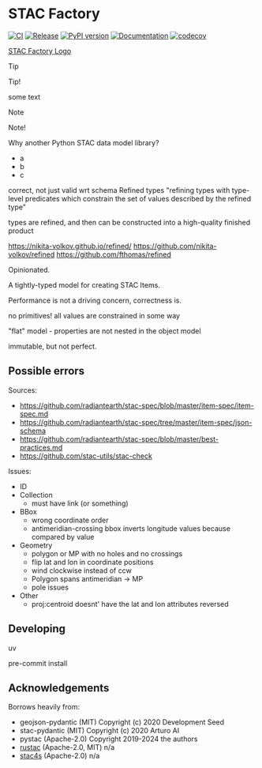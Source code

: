 # STAC Factory

[![CI](https://github.com/philvarner/stac-factory/actions/workflows/ci.yml/badge.svg)](https://github.com/philvarner/stac-factory/actions/workflows/continuous-integration.yml)
[![Release](https://github.com/philvarner/stac-factory/actions/workflows/release.yml/badge.svg)](https://github.com/philvarner/stac-factory/actions/workflows/release.yml)
[![PyPI version](https://badge.fury.io/py/stac-factory.svg)](https://badge.fury.io/py/stac-factory)
[![Documentation](https://readthedocs.org/projects/stac-factory/badge/?version=stable)](https://stac-factory.readthedocs.io)
[![codecov](https://codecov.io/gh/philvarner/stac-factory/branch/main/graph/badge.svg)](https://codecov.io/gh/philvarner/stac-factory)

[STAC Factory Logo](./stac-factory-logo.jpg)

> [!TIP]
> Tip!

some text

> [!NOTE]
> Note!

Why another Python STAC data model library?

- a
- b
- c

correct, not just valid wrt schema
Refined types "refining types with type-level predicates which constrain
the set of values described by the refined type"

types are refined, and then can be constructed into a high-quality finished
product

<https://nikita-volkov.github.io/refined/>
<https://github.com/nikita-volkov/refined>
<https://github.com/fthomas/refined>

Opinionated.

A tightly-typed model for creating STAC Items.

Performance is not a driving concern, correctness is.

no primitives! all values are constrained in some way

"flat" model - properties are not nested in the object model

immutable, but not perfect.

## Possible errors

Sources:

- <https://github.com/radiantearth/stac-spec/blob/master/item-spec/item-spec.md>
- <https://github.com/radiantearth/stac-spec/tree/master/item-spec/json-schema>
- <https://github.com/radiantearth/stac-spec/blob/master/best-practices.md>
- <https://github.com/stac-utils/stac-check>

Issues:

- ID
- Collection
  - must have link (or something)
- BBox
  - wrong coordinate order
  - antimeridian-crossing bbox inverts longitude values because compared by value
- Geometry
  - polygon or MP with no holes and no crossings
  - flip lat and lon in coordinate positions
  - wind clockwise instead of ccw
  - Polygon spans antimeridian -> MP
  - pole issues
- Other
  - proj:centroid doesnt' have the lat and lon attributes reversed

## Developing

uv

pre-commit install

## Acknowledgements

Borrows heavily from:

- geojson-pydantic (MIT) Copyright (c) 2020 Development Seed
- stac-pydantic (MIT) Copyright (c) 2020 Arturo AI
- pystac  (Apache-2.0) Copyright 2019-2024 the authors
- [rustac](https://github.com/stac-utils/rustac) (Apache-2.0, MIT) n/a
- [stac4s](https://github.com/stac-utils/stac4s) (Apache-2.0) n/a
